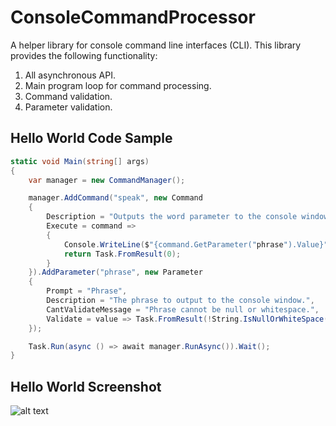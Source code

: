 # ConsoleCommandProcessor
A helper library for console command line interfaces (CLI).  This library provides the following functionality:

1. All asynchronous API.
2. Main program loop for command processing.
3. Command validation.
4. Parameter validation.

## Hello World Code Sample
```csharp
static void Main(string[] args)
{
    var manager = new CommandManager();

    manager.AddCommand("speak", new Command
    {
        Description = "Outputs the word parameter to the console window.",
        Execute = command =>
        {
            Console.WriteLine($"{command.GetParameter("phrase").Value}");
            return Task.FromResult(0);
        }
    }).AddParameter("phrase", new Parameter
    {
        Prompt = "Phrase",
        Description = "The phrase to output to the console window.",
        CantValidateMessage = "Phrase cannot be null or whitespace.",
        Validate = value => Task.FromResult(!String.IsNullOrWhiteSpace(value))
    });

    Task.Run(async () => await manager.RunAsync()).Wait();
}
```

## Hello World Screenshot
![alt text](https://raw.github.com/hyprsoftcorp/consolecommandprocessor/master/hello-world-screenshot.png "Hello World Screenshot")